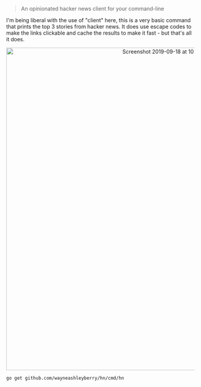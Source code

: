 > An opinionated hacker news client for your command-line

I'm being liberal with the use of "client" here, this is a very basic command that prints the top 3 stories from hacker news. It does use escape codes to make the links clickable and cache the results to make it fast - but that's all it does.

<center>
<img width="863" alt="Screenshot 2019-09-18 at 10 58 26 pm" src="https://user-images.githubusercontent.com/727262/65189069-d87bf600-da67-11e9-807d-5f8cd5493663.png">
</center>


```sh
go get github.com/wayneashleyberry/hn/cmd/hn
```
